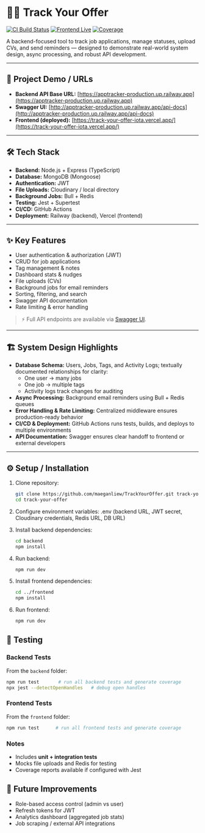 # 💼✨ Track Your Offer
[![CI Build Status](https://img.shields.io/github/actions/workflow/status/maeganliew/TrackYourOffer/ci.yml?branch=main)](https://github.com/maeganliew/TrackYourOffer/actions)
[![Frontend Live](https://img.shields.io/badge/frontend-live-brightgreen)](https://track-your-offer-iota.vercel.app/)
[![Coverage](https://img.shields.io/codecov/c/gh/maeganliew/TrackYourOffer?branch=main)](https://codecov.io/gh/maeganliew/TrackYourOffer)

A backend-focused tool to track job applications, manage statuses, upload CVs, and send reminders — designed to demonstrate real-world system design, async processing, and robust API development.

---

## 🔗 Project Demo / URLs
- **Backend API Base URL:** [https://apptracker-production.up.railway.app](https://apptracker-production.up.railway.app)
- **Swagger UI:** [http://apptracker-production.up.railway.app/api-docs](http://apptracker-production.up.railway.app/api-docs)
- **Frontend (deployed):** [https://track-your-offer-iota.vercel.app/](https://track-your-offer-iota.vercel.app/)
 

---

## 🛠️ Tech Stack
- **Backend:** Node.js + Express (TypeScript)  
- **Database:** MongoDB (Mongoose)  
- **Authentication:** JWT  
- **File Uploads:** Cloudinary / local directory  
- **Background Jobs:** Bull + Redis  
- **Testing:** Jest + Supertest  
- **CI/CD:** GitHub Actions  
- **Deployment:** Railway (backend), Vercel (frontend)  

---

## ✨ Key Features
- User authentication & authorization (JWT)  
- CRUD for job applications  
- Tag management & notes  
- Dashboard stats & nudges  
- File uploads (CVs)  
- Background jobs for email reminders  
- Sorting, filtering, and search  
- Swagger API documentation  
- Rate limiting & error handling  

> ⚡ Full API endpoints are available via [Swagger UI](http://apptracker-production.up.railway.app/api-docs).

---

## 🏗️ System Design Highlights
- **Database Schema:** Users, Jobs, Tags, and Activity Logs; textually documented relationships for clarity:  
  - One user → many jobs  
  - One job → multiple tags  
  - Activity logs track changes for auditing  
- **Async Processing:** Background email reminders using Bull + Redis queues  
- **Error Handling & Rate Limiting:** Centralized middleware ensures production-ready behavior  
- **CI/CD & Deployment:** GitHub Actions runs tests, builds, and deploys to multiple environments  
- **API Documentation:** Swagger ensures clear handoff to frontend or external developers  

---

## ⚙️ Setup / Installation
1. Clone repository:  
   ```bash
   git clone https://github.com/maeganliew/TrackYourOffer.git track-your-offer
   cd track-your-offer
   ```
   
2. Configure environment variables: .env (backend URL, JWT secret, Cloudinary credentials, Redis URL, DB URL)

3. Install backend dependencies:
   ```bash
   cd backend
   npm install
   ```

4. Run backend:
   ```bash
   npm run dev
   ```
   
5. Install frontend dependencies:
   ```bash
   cd ../frontend
   npm install
   ```
   
6. Run frontend:
   ```bash
   npm run dev
   ```
   
## 🧪 Testing
### Backend Tests
From the `backend` folder:

```bash
npm run test       # run all backend tests and generate coverage
npx jest --detectOpenHandles   # debug open handles
```

### Frontend Tests
From the `frontend` folder:

```bash
npm run test      # run all frontend tests and generate coverage
```

### Notes
- Includes **unit + integration tests**  
- Mocks file uploads and Redis for testing  
- Coverage reports available if configured with Jest

## 🚀 Future Improvements

- Role-based access control (admin vs user)
- Refresh tokens for JWT
- Analytics dashboard (aggregated job stats)
- Job scraping / external API integrations
